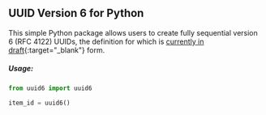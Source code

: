 ## UUID Version 6 for Python

This simple Python package allows users to create fully sequential version 6 (RFC 4122) UUIDs, the definition for which is [currently in draft](https://tools.ietf.org/html/draft-peabody-dispatch-new-uuid-format-00){:target="_blank"} form.

##### Usage:

```python
from uuid6 import uuid6

item_id = uuid6()
```
